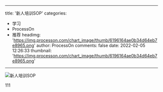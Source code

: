 
---
title: '新人培训SOP'
categories: 
 - 学习
 - ProcessOn
 - 推荐
headimg: 'https://img.processon.com/chart_image/thumb/6196164ae0b34d64eb7e8965.png'
author: ProcessOn
comments: false
date: 2022-02-05 12:26:33
thumbnail: 'https://img.processon.com/chart_image/thumb/6196164ae0b34d64eb7e8965.png'
---

<div>   
<img class="thumb" alt="新人培训SOP" src="https://img.processon.com/chart_image/thumb/6196164ae0b34d64eb7e8965.png" referrerpolicy="no-referrer">
<p>111</p>  
</div>
            